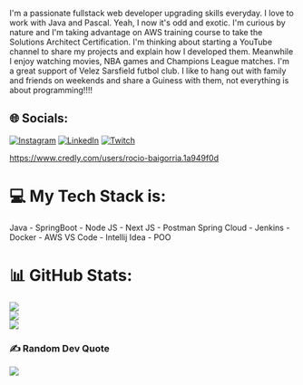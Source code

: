 
I'm a passionate fullstack web developer upgrading skills everyday. I love to work with Java and Pascal. Yeah, I now it's odd and exotic.
I'm curious by nature and I'm taking advantage on AWS training course to take the Solutions Architect Certification.
I'm thinking about starting a YouTube channel to share my projects and explain how I developed them.
Meanwhile I enjoy watching movies, NBA games and Champions League matches. I'm a great support of Velez Sarsfield futbol club. 
I like to hang out with family and friends on weekends and share a Guiness with them, not everything is about programming!!!! 
## 🌐 Socials:
[![Instagram](https://img.shields.io/badge/Instagram-%23E4405F.svg?logo=Instagram&logoColor=white)](https://instagram.com/@rorobai56) [![LinkedIn](https://img.shields.io/badge/LinkedIn-%230077B5.svg?logo=linkedin&logoColor=white)](https://linkedin.com/in/https://www.linkedin.com/in/rociobaigorria) [![Twitch](https://img.shields.io/badge/Twitch-%239146FF.svg?logo=Twitch&logoColor=white)](https://twitch.tv/Tuni56) 


https://www.credly.com/users/rocio-baigorria.1a949f0d
# 💻 My Tech Stack is: 
Java - SpringBoot - Node JS - Next JS - Postman 
Spring Cloud - Jenkins - Docker - AWS 
VS Code - Intellij Idea - POO


# 📊 GitHub Stats:
![](https://github-readme-stats.vercel.app/api?username=rb555&theme=dark&hide_border=true&include_all_commits=false&count_private=false)<br/>
![](https://github-readme-streak-stats.herokuapp.com/?user=rb555&theme=dark&hide_border=true)<br/>
![](https://github-readme-stats.vercel.app/api/top-langs/?username=rb555&theme=dark&hide_border=true&include_all_commits=false&count_private=false&layout=compact)

### ✍️ Random Dev Quote
![](https://quotes-github-readme.vercel.app/api?type=horizontal&theme=dark)



<!-- Proudly created with GPRM ( https://gprm.itsvg.in ) -->


